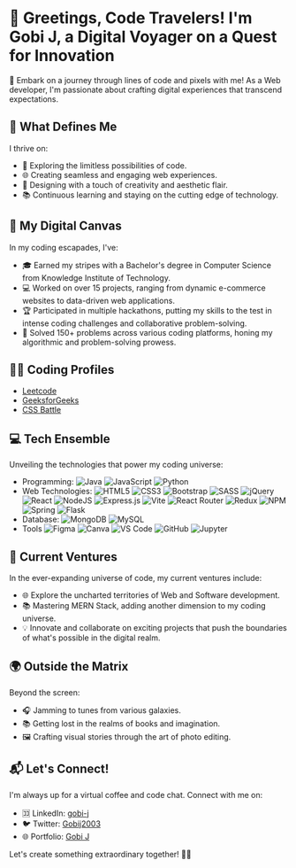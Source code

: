 # 👋 Greetings, Code Travelers! I'm Gobi J, a Digital Voyager on a Quest for Innovation

🚀 Embark on a journey through lines of code and pixels with me! As a Web developer, I'm passionate about crafting digital experiences that transcend expectations.

## 🌟 What Defines Me

I thrive on:
- 🚀 Exploring the limitless possibilities of code.
- 🌐 Creating seamless and engaging web experiences.
- 🎨 Designing with a touch of creativity and aesthetic flair.
- 📚 Continuous learning and staying on the cutting edge of technology.

## 🌈 My Digital Canvas

In my coding escapades, I've:
- 🎓 Earned my stripes with a Bachelor's degree in Computer Science from Knowledge Institute of Technology. 
-  💻 Worked on over 15 projects, ranging from dynamic e-commerce websites to data-driven web applications.
- 🏆 Participated in multiple hackathons, putting my skills to the test in intense coding challenges and collaborative problem-solving. 
-  🚀 Solved 150+ problems across various coding platforms, honing my algorithmic and problem-solving prowess.

## 🧑‍💻 Coding Profiles
- [Leetcode](https://leetcode.com/gobij2003/)
- [GeeksforGeeks](https://auth.geeksforgeeks.org/user/gobijci0x)
- [CSS Battle](https://cssbattle.dev/player/gobi_j)

## 💻 Tech Ensemble

Unveiling the technologies that power my coding universe:

- Programming: ![Java](https://img.shields.io/badge/java-%23ED8B00.svg?style=for-the-badge&logo=openjdk&logoColor=white) ![JavaScript](https://img.shields.io/badge/javascript-%23323330.svg?style=for-the-badge&logo=javascript&logoColor=%23F7DF1E) ![Python](https://img.shields.io/badge/python-3670A0?style=for-the-badge&logo=python&logoColor=ffdd54)
- Web Technologies: ![HTML5](https://img.shields.io/badge/html5-%23E34F26.svg?style=for-the-badge&logo=html5&logoColor=white) ![CSS3](https://img.shields.io/badge/css3-%231572B6.svg?style=for-the-badge&logo=css3&logoColor=white) ![Bootstrap](https://img.shields.io/badge/bootstrap-%238511FA.svg?style=for-the-badge&logo=bootstrap&logoColor=white) ![SASS](https://img.shields.io/badge/SASS-hotpink.svg?style=for-the-badge&logo=SASS&logoColor=white) ![jQuery](https://img.shields.io/badge/jquery-%230769AD.svg?style=for-the-badge&logo=jquery&logoColor=white)![React](https://img.shields.io/badge/react-%2320232a.svg?style=for-the-badge&logo=react&logoColor=%2361DAFB) ![NodeJS](https://img.shields.io/badge/node.js-6DA55F?style=for-the-badge&logo=node.js&logoColor=white) ![Express.js](https://img.shields.io/badge/express.js-%23404d59.svg?style=for-the-badge&logo=express&logoColor=%2361DAFB) ![Vite](https://img.shields.io/badge/vite-%23646CFF.svg?style=for-the-badge&logo=vite&logoColor=white) ![React Router](https://img.shields.io/badge/React_Router-CA4245?style=for-the-badge&logo=react-router&logoColor=white) ![Redux](https://img.shields.io/badge/redux-%23593d88.svg?style=for-the-badge&logo=redux&logoColor=white) ![NPM](https://img.shields.io/badge/NPM-%23CB3837.svg?style=for-the-badge&logo=npm&logoColor=white) ![Spring](https://img.shields.io/badge/spring-%236DB33F.svg?style=for-the-badge&logo=spring&logoColor=white)  ![Flask](https://img.shields.io/badge/flask-%23000.svg?style=for-the-badge&logo=flask&logoColor=white)
- Database: ![MongoDB](https://img.shields.io/badge/MongoDB-%234ea94b.svg?style=for-the-badge&logo=mongodb&logoColor=white) ![MySQL](https://img.shields.io/badge/mysql-%2300000f.svg?style=for-the-badge&logo=mysql&logoColor=white)
- Tools ![Figma](https://img.shields.io/badge/figma-%23F24E1E.svg?style=for-the-badge&logo=figma&logoColor=white) ![Canva](https://img.shields.io/badge/Canva-%2300C4CC.svg?style=for-the-badge&logo=Canva&logoColor=white) ![VS Code](https://img.shields.io/badge/vscode-%23646CFF.svg?style=for-the-badge&logo=visual-studio-code&logoColor=white) ![GitHub](https://img.shields.io/badge/github-%2300000f.svg?style=for-the-badge&logo=github&logoColor=white) ![Jupyter](https://img.shields.io/badge/jupyter-%23ED8B00.svg?style=for-the-badge&logo=jupyter&logoColor=white)
## 🚀 Current Ventures

In the ever-expanding universe of code, my current ventures include:
- 🌐 Explore the uncharted territories of Web and Software development. 
- 📚 Mastering MERN Stack, adding another dimension to my coding universe. 
- 💡 Innovate and collaborate on exciting projects that push the boundaries of what's possible in the digital realm.

## 🌍 Outside the Matrix

Beyond the screen:
- 🎧 Jamming to tunes from various galaxies. 
- 📚 Getting lost in the realms of books and imagination.
- 🖼️ Crafting visual stories through the art of photo editing.

## 📬 Let's Connect!

I'm always up for a virtual coffee and code chat. Connect with me on:
- 🈁 LinkedIn: [gobi-j](https://linkedin.com/in/gobi-j)
- 🐦 Twitter: [Gobij2003](https://twitter.com/Gobij2003)
- 🌐 Portfolio: [Gobi J](https://gobi-j.github.io/Profile/)

Let's create something extraordinary together! 🚀✨
